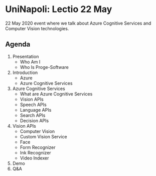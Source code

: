 # UniNapoli: Lectio 22 May

22 May 2020 event where we talk about Azure Cognitive Services and Computer Vision technologies.

## Agenda

1. Presentation
   - Who Am I
   - Who Is Proge-Software
2. Introduction
   - Azure
   - Azure Cognitive Services
3. Azure Cognitive Services
   - What are Azure Cognitive Services
   - Vision APIs
   - Speech APIs
   - Language APIs
   - Search APIs
   - Decision APIs
4. Vision APIs
   - Computer Vision
   - Custom Vision Service
   - Face
   - Form Recognizer
   - Ink Recognizer
   - Video Indexer
5. Demo
6. Q&A